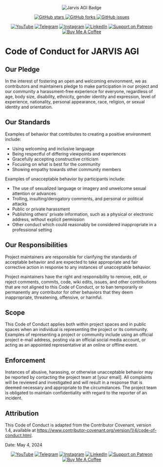 <div align="center">
  <img src="https://img.shields.io/badge/JARVIS-AGI-red?style=for-the-badge&logo=huggingface" alt="Jarvis AGI Badge">

  <p>
    <a href="https://github.com/SreejanPersonal/JARVIS-AGI/stargazers">
      <img alt="GitHub stars" src="https://img.shields.io/github/stars/SreejanPersonal/JARVIS-AGI?style=social">
    </a>
    <a href="https://github.com/SreejanPersonal/JARVIS-AGI/network/members">
      <img alt="GitHub forks" src="https://img.shields.io/github/forks/SreejanPersonal/JARVIS-AGI?style=social">
    </a>
    <a href="https://github.com/SreejanPersonal/JARVIS-AGI/issues">
      <img alt="GitHub issues" src="https://img.shields.io/github/issues/SreejanPersonal/JARVIS-AGI?style=social">
    </a>
  </p>
</div>

<div align="center">
  <a href="https://youtube.com/@devsdocode"><img alt="YouTube" src="https://img.shields.io/badge/YouTube-FF0000?style=for-the-badge&logo=youtube&logoColor=white"></a>
  <a href="https://t.me/devsdocode"><img alt="Telegram" src="https://img.shields.io/badge/Telegram-2CA5E0?style=for-the-badge&logo=telegram&logoColor=white"></a>
  <a href="https://www.instagram.com/sree.shades_/"><img alt="Instagram" src="https://img.shields.io/badge/Instagram-E4405F?style=for-the-badge&logo=instagram&logoColor=white"></a>
  <a href="https://www.linkedin.com/in/developer-sreejan/"><img alt="LinkedIn" src="https://img.shields.io/badge/LinkedIn-0077B5?style=for-the-badge&logo=linkedin&logoColor=white"></a>
  <a href="https://patreon.com/DevsDoCode"><img alt="Support on Patreon" src="https://img.shields.io/badge/Support%20on%20Patreon-FF424D?style=for-the-badge&logo=patreon&logoColor=white"></a>
  <a href="https://buymeacoffee.com/devsdocode"><img alt="Buy Me A Coffee" src="https://img.shields.io/badge/Buy%20Me%20A%20Coffee-FFDD00?style=for-the-badge&logo=buymeacoffee&logoColor=black"></a>
</div>

# Code of Conduct for JARVIS AGI

## Our Pledge

In the interest of fostering an open and welcoming environment, we as contributors and maintainers pledge to make participation in our project and our community a harassment-free experience for everyone, regardless of age, body size, disability, ethnicity, gender identity and expression, level of experience, nationality, personal appearance, race, religion, or sexual identity and orientation.

## Our Standards

Examples of behavior that contributes to creating a positive environment include:

- Using welcoming and inclusive language
- Being respectful of differing viewpoints and experiences
- Gracefully accepting constructive criticism
- Focusing on what is best for the community
- Showing empathy towards other community members

Examples of unacceptable behavior by participants include:

- The use of sexualized language or imagery and unwelcome sexual attention or advances
- Trolling, insulting/derogatory comments, and personal or political attacks
- Public or private harassment
- Publishing others' private information, such as a physical or electronic address, without explicit permission
- Other conduct which could reasonably be considered inappropriate in a professional setting

## Our Responsibilities

Project maintainers are responsible for clarifying the standards of acceptable behavior and are expected to take appropriate and fair corrective action in response to any instances of unacceptable behavior.

Project maintainers have the right and responsibility to remove, edit, or reject comments, commits, code, wiki edits, issues, and other contributions that are not aligned to this Code of Conduct, or to ban temporarily or permanently any contributor for other behaviors that they deem inappropriate, threatening, offensive, or harmful.

## Scope

This Code of Conduct applies both within project spaces and in public spaces when an individual is representing the project or its community. Examples of representing a project or community include using an official project e-mail address, posting via an official social media account, or acting as an appointed representative at an online or offline event.

## Enforcement

Instances of abusive, harassing, or otherwise unacceptable behavior may be reported by contacting the project team at [your email]. All complaints will be reviewed and investigated and will result in a response that is deemed necessary and appropriate to the circumstances. The project team is obligated to maintain confidentiality with regard to the reporter of an incident.

## Attribution

This Code of Conduct is adapted from the Contributor Covenant, version 1.4, available at https://www.contributor-covenant.org/version/1/4/code-of-conduct.html.

Date: May 4, 2024


<div align="center">
  <a href="https://youtube.com/@devsdocode"><img alt="YouTube" src="https://img.shields.io/badge/YouTube-FF0000?style=for-the-badge&logo=youtube&logoColor=white"></a>
  <a href="https://t.me/devsdocode"><img alt="Telegram" src="https://img.shields.io/badge/Telegram-2CA5E0?style=for-the-badge&logo=telegram&logoColor=white"></a>
  <a href="https://www.instagram.com/sree.shades_/"><img alt="Instagram" src="https://img.shields.io/badge/Instagram-E4405F?style=for-the-badge&logo=instagram&logoColor=white"></a>
  <a href="https://www.linkedin.com/in/developer-sreejan/"><img alt="LinkedIn" src="https://img.shields.io/badge/LinkedIn-0077B5?style=for-the-badge&logo=linkedin&logoColor=white"></a>
  <a href="https://patreon.com/DevsDoCode"><img alt="Support on Patreon" src="https://img.shields.io/badge/Support%20on%20Patreon-FF424D?style=for-the-badge&logo=patreon&logoColor=white"></a>
  <a href="https://buymeacoffee.com/devsdocode"><img alt="Buy Me A Coffee" src="https://img.shields.io/badge/Buy%20Me%20A%20Coffee-FFDD00?style=for-the-badge&logo=buymeacoffee&logoColor=black"></a>
</div>